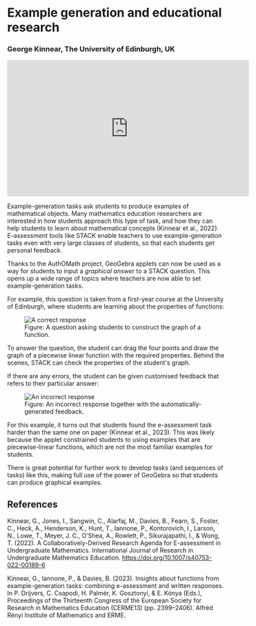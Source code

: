 # Example generation and educational research

### George Kinnear, The University of Edinburgh, UK

<center>
<iframe class="embed-responsive-item" width="560" height="315" src="https://www.youtube.com/embed/Q_m-j5rZF6o" frameborder="0" allow="accelerometer; autoplay; encrypted-media; gyroscope; picture-in-picture" allowfullscreen></iframe>
</center>

Example-generation tasks ask students to produce examples of mathematical objects.
Many mathematics education researchers are interested in how students approach this type of task, and how they can help students to learn about mathematical concepts (Kinnear et al., 2022).
E-assessment tools like STACK enable teachers to use example-generation tasks even with very large classes of students, so that each students get personal feedback.

Thanks to the AuthOMath project, GeoGebra applets can now be used as a way for students to input a *graphical answer* to a STACK question.
This opens up a wide range of topics where teachers are now able to set example-generation tasks.

For example, this question is taken from a first-year course at the University of Edinburgh, where students are learning about the properties of functions:
<div class="float-none img-middle">
<figure class="figure">
<img class="figure-img img-fluid" src="../Images/gk-example-task-screenshot1.png" alt="A correct response">
<figcaption class="figure-caption">Figure: A question asking students to construct the graph of a function.</figcaption>
</figure></div>

To answer the question, the student can drag the four points and draw the graph of a piecewise linear function with the required properties. Behind the scenes, STACK can check the properties of the student's graph.

If there are any errors, the student can be given customised feedback that refers to their particular answer:
<div class="float-none img-middle">
<figure class="figure">
<img class="figure-img img-fluid" src="../Images/gk-example-task-screenshot2.png" alt="An incorrect response">
<figcaption class="figure-caption">Figure: An incorrect response together with the automatically-generated feedback.</figcaption>
</figure></div>

For this example, it turns out that students found the e-assessment task harder than the same one on paper (Kinnear et al., 2023). This was likely because the applet constrained students to using examples that are piecewise-linear functions, which are not the most familiar examples for students.

There is great potential for further work to develop tasks (and sequences of tasks) like this, making full use of the power of GeoGebra so that students can produce graphical examples.


## References

Kinnear, G., Jones, I., Sangwin, C., Alarfaj, M., Davies, B., Fearn, S., Foster, C., Heck, A., Henderson, K., Hunt, T., Iannone, P., Kontorovich, I., Larson, N., Lowe, T., Meyer, J. C., O’Shea, A., Rowlett, P., Sikurajapathi, I., & Wong, T. (2022). A Collaboratively-Derived Research Agenda for E-assessment in Undergraduate Mathematics. International Journal of Research in Undergraduate Mathematics Education. https://doi.org/10.1007/s40753-022-00189-6

Kinnear, G., Iannone, P., & Davies, B. (2023). Insights about functions from example-generation tasks: combining e-assessment and written responses. In P. Drijvers, C. Csapodi, H. Palmér, K. Gosztonyi, & E. Kónya (Eds.), Proceedings of the Thirteenth Congress of the European Society for Research in Mathematics Education (CERME13) (pp. 2399–2406). Alfréd Rényi Institute of Mathematics and ERME.

